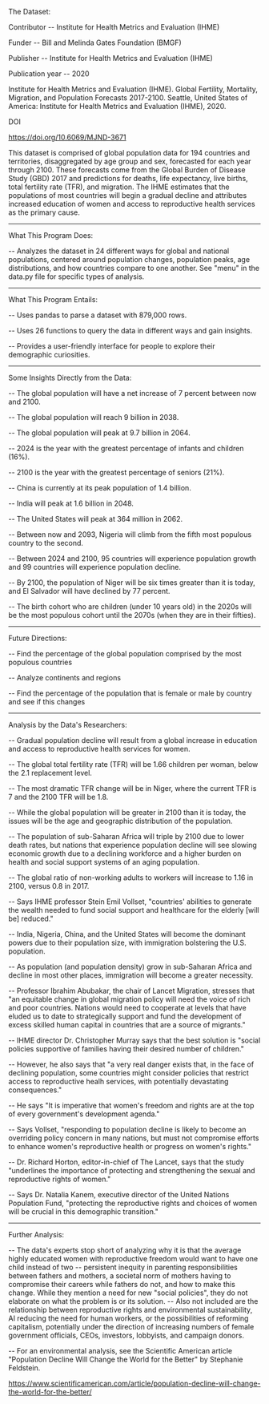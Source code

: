 The Dataset:


Contributor -- Institute for Health Metrics and Evaluation (IHME)

Funder -- Bill and Melinda Gates Foundation (BMGF)

Publisher -- Institute for Health Metrics and Evaluation (IHME)

Publication year -- 2020


Institute for Health Metrics and Evaluation (IHME). Global Fertility, Mortality, Migration, and Population Forecasts 2017-2100. Seattle, United States of America: Institute for Health 
Metrics and Evaluation (IHME), 2020.


DOI 

https://doi.org/10.6069/MJND-3671


This dataset is comprised of global population data for 194 countries and territories, disaggregated by age group and sex, forecasted for each year through 2100. These forecasts come from the Global Burden of Disease Study (GBD) 2017 and predictions for deaths, life expectancy, live births, total fertility rate (TFR), and migration. The IHME estimates that the populations of most countries will begin a gradual decline and attributes increased education of women and access to reproductive health services as the primary cause. 

---------------------------------------------------------------------------------------------------------------------------------------------------------------------------------------

What This Program Does:

-- Analyzes the dataset in 24 different ways for global and national populations, centered around population changes, population peaks, age distributions, and how countries compare to 
one another. See "menu" in the data.py file for specific types of analysis. 

---------------------------------------------------------------------------------------------------------------------------------------------------------------------------------------

What This Program Entails: 

-- Uses pandas to parse a dataset with 879,000 rows.

-- Uses 26 functions to query the data in different ways and gain insights.

-- Provides a user-friendly interface for people to explore their demographic curiosities. 

----------------------------------------------------------------------------------------------------------------------------------------------------------------------------------------

Some Insights Directly from the Data:

-- The global population will have a net increase of 7 percent between now and 2100.

-- The global population will reach 9 billion in 2038. 

-- The global population will peak at 9.7 billion in 2064. 

-- 2024 is the year with the greatest percentage of infants and children (16%).

-- 2100 is the year with the greatest percentage of seniors (21%). 

-- China is currently at its peak population of 1.4 billion.

-- India will peak at 1.6 billion in 2048. 

-- The United States will peak at 364 million in 2062. 

-- Between now and 2093, Nigeria will climb from the fifth most populous country to the second. 

-- Between 2024 and 2100, 95 countries will experience population growth and 99 countries will experience population decline. 

-- By 2100, the population of Niger will be six times greater than it is today, and El Salvador will have declined by 77 percent. 

-- The birth cohort who are children (under 10 years old) in the 2020s will be the most populous cohort until the 2070s (when they are in their fifties). 

---------------------------------------------------------------------------------------------------------------------------------------------------------------------------------------

Future Directions:

-- Find the percentage of the global population comprised by the most populous countries

-- Analyze continents and regions

-- Find the percentage of the population that is female or male by country and see if this changes

----------------------------------------------------------------------------------------------------------------------------------------------------------------------------------------

Analysis by the Data's Researchers: 

-- Gradual population decline will result from a global increase in education and access to reproductive health services for women.

-- The global total fertility rate (TFR) will be 1.66 children per woman, below the 2.1 replacement level. 

-- The most dramatic TFR change will be in Niger, where the current TFR is 7 and the 2100 TFR will be 1.8. 

-- While the global population will be greater in 2100 than it is today, the issues will be the age and geographic distribution of the population. 

-- The population of sub-Saharan Africa will triple by 2100 due to lower death rates, but nations that experience population decline will see slowing economic growth due to a declining workforce and a higher burden on health and social support systems of an aging population.

-- The global ratio of non-working adults to workers will increase to 1.16 in 2100, versus 0.8 in 2017.

-- Says IHME professor Stein Emil Vollset, "countries' abilities to generate the wealth needed to fund social support and healthcare for the elderly [will be] reduced." 

-- India, Nigeria, China, and the United States will become the dominant powers due to their population size, with immigration bolstering the U.S. population.

-- As population (and population density) grow in sub-Saharan Africa and decline in most other places, immigration will become a greater necessity. 

-- Professor Ibrahim Abubakar, the chair of Lancet Migration, stresses that "an equitable change in global migration policy will need the voice of rich and poor countries. Nations would need to cooperate at levels that have eluded us to date to strategically support and fund the development of excess skilled human capital in countries that are a source of migrants."

-- IHME director Dr. Christopher Murray says that the best solution is "social policies supportive of families having their desired number of children." 

-- However, he also says that "a very real danger exists that, in the face of declining population, some countries might consider policies that restrict access to reproductive healh 
services, with potentially devastating consequences." 

-- He says "It is imperative that women's freedom and rights are at the top of every government's development agenda." 

-- Says Vollset, "responding to population decline is likely to become an overriding policy concern in many nations, but must not compromise efforts to enhance women's reproductive health or progress on women's rights."

-- Dr. Richard Horton, editor-in-chief of The Lancet, says that the study "underlines the importance of protecting and strengthening the sexual and reproductive rights of women."

-- Says Dr. Natalia Kanem, executive director of the United Nations Population Fund, "protecting the reproductive rights and choices of women will be crucial in this demographic
transition." 

---------------------------------------------------------------------------------------------------------------------------------------------------------------------------------------

Further Analysis:

-- The data's experts stop short of analyzing why it is that the average highly educated women with reproductive freedom would want to have one child instead of two -- persistent inequity in parenting responsibilities between fathers and mothers, a societal norm of mothers having to compromise their careers while fathers do not, and how to make this change. While they mention a need for new "social policies", they do not elaborate on what the problem is or its solution.
-- Also not included are the relationship between reproductive rights and environmental sustainability, AI reducing the need for human workers, or the possibilities of reforming 
capitalism, potentially under the direction of increasing numbers of female government officials, CEOs, investors, lobbyists, and campaign donors.

-- For an environmental analysis, see the Scientific American article "Population Decline Will Change the World for the Better" by Stephanie Feldstein.

https://www.scientificamerican.com/article/population-decline-will-change-the-world-for-the-better/
